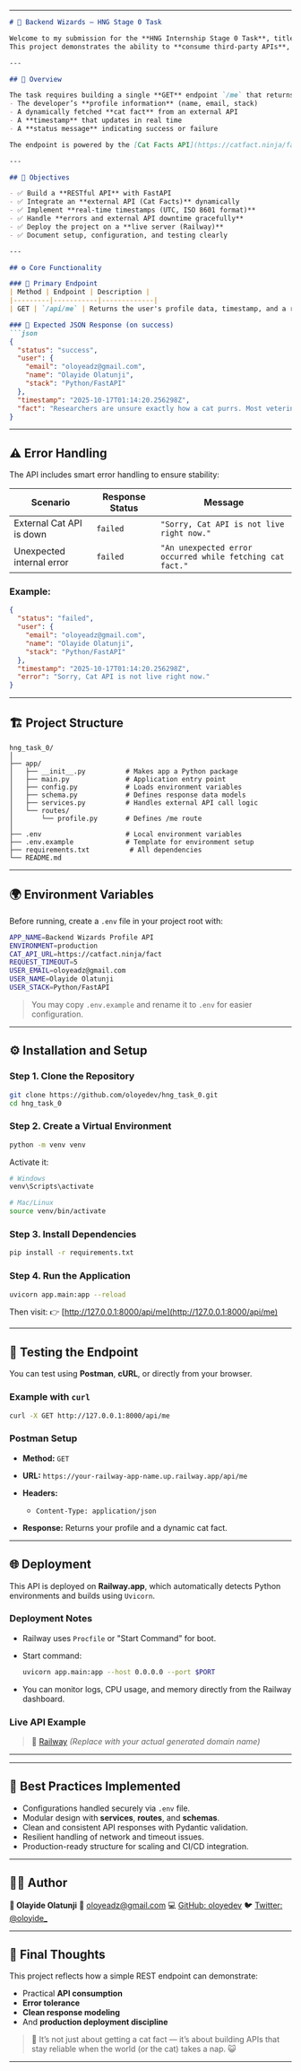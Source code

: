 

---

````markdown
# 🧠 Backend Wizards — HNG Stage 0 Task

Welcome to my submission for the **HNG Internship Stage 0 Task**, titled **“Dynamic Profile Endpoint with External API Integration.”**  
This project demonstrates the ability to **consume third-party APIs**, **structure clean JSON responses**, and **return dynamic data** using **FastAPI** — a modern, high-performance Python web framework.

---

## 🧩 Overview

The task requires building a single **GET** endpoint `/me` that returns:
- The developer’s **profile information** (name, email, stack)
- A dynamically fetched **cat fact** from an external API
- A **timestamp** that updates in real time
- A **status message** indicating success or failure

The endpoint is powered by the [Cat Facts API](https://catfact.ninja/fact) and hosted on [Railway.app](https://railway.app).

---

## 🎯 Objectives

- ✅ Build a **RESTful API** with FastAPI  
- ✅ Integrate an **external API (Cat Facts)** dynamically  
- ✅ Implement **real-time timestamps (UTC, ISO 8601 format)**  
- ✅ Handle **errors and external API downtime gracefully**  
- ✅ Deploy the project on a **live server (Railway)**  
- ✅ Document setup, configuration, and testing clearly  

---

## ⚙️ Core Functionality

### 🔹 Primary Endpoint
| Method | Endpoint | Description |
|---------|-----------|-------------|
| GET | `/api/me` | Returns the user's profile data, timestamp, and a random cat fact |

### 🔹 Expected JSON Response (on success)
```json
{
  "status": "success",
  "user": {
    "email": "oloyeadz@gmail.com",
    "name": "Olayide Olatunji",
    "stack": "Python/FastAPI"
  },
  "timestamp": "2025-10-17T01:14:20.256298Z",
  "fact": "Researchers are unsure exactly how a cat purrs. Most veterinarians believe that a cat purrs by vibrating vocal folds deep in the throat."
}
````

---

## ⚠️ Error Handling

The API includes smart error handling to ensure stability:

| Scenario                  | Response Status | Message                                                   |
| ------------------------- | --------------- | --------------------------------------------------------- |
| External Cat API is down  | `failed`        | `"Sorry, Cat API is not live right now."`                 |
| Unexpected internal error | `failed`        | `"An unexpected error occurred while fetching cat fact."` |

### Example:

```json
{
  "status": "failed",
  "user": {
    "email": "oloyeadz@gmail.com",
    "name": "Olayide Olatunji",
    "stack": "Python/FastAPI"
  },
  "timestamp": "2025-10-17T01:14:20.256298Z",
  "error": "Sorry, Cat API is not live right now."
}
```

---

## 🏗️ Project Structure

```
hng_task_0/
│
├── app/
│   ├── __init__.py          # Makes app a Python package
│   ├── main.py              # Application entry point
│   ├── config.py            # Loads environment variables
│   ├── schema.py            # Defines response data models
│   ├── services.py          # Handles external API call logic
│   └── routes/
│       └── profile.py       # Defines /me route
│
├── .env                     # Local environment variables
├── .env.example             # Template for environment setup
├── requirements.txt          # All dependencies
└── README.md
```

---

## 🌍 Environment Variables

Before running, create a `.env` file in your project root with:

```bash
APP_NAME=Backend Wizards Profile API
ENVIRONMENT=production
CAT_API_URL=https://catfact.ninja/fact
REQUEST_TIMEOUT=5
USER_EMAIL=oloyeadz@gmail.com
USER_NAME=Olayide Olatunji
USER_STACK=Python/FastAPI
```

> You may copy `.env.example` and rename it to `.env` for easier configuration.

---

## ⚙️ Installation and Setup

### Step 1. Clone the Repository

```bash
git clone https://github.com/oloyedev/hng_task_0.git
cd hng_task_0
```

### Step 2. Create a Virtual Environment

```bash
python -m venv venv
```

Activate it:

```bash
# Windows
venv\Scripts\activate

# Mac/Linux
source venv/bin/activate
```

### Step 3. Install Dependencies

```bash
pip install -r requirements.txt
```

### Step 4. Run the Application

```bash
uvicorn app.main:app --reload
```

Then visit:
👉 [http://127.0.0.1:8000/api/me](http://127.0.0.1:8000/api/me)

---

## 🧪 Testing the Endpoint

You can test using **Postman**, **cURL**, or directly from your browser.

### Example with `curl`

```bash
curl -X GET http://127.0.0.1:8000/api/me
```

### Postman Setup

* **Method:** `GET`
* **URL:** `https://your-railway-app-name.up.railway.app/api/me`
* **Headers:**

  * `Content-Type: application/json`
* **Response:** Returns your profile and a dynamic cat fact.

---

## 🌐 Deployment

This API is deployed on **Railway.app**, which automatically detects Python environments and builds using `Uvicorn`.

### Deployment Notes

* Railway uses `Procfile` or "Start Command" for boot.
* Start command:

  ```bash
  uvicorn app.main:app --host 0.0.0.0 --port $PORT
  ```
* You can monitor logs, CPU usage, and memory directly from the Railway dashboard.

### Live API Example

> 🔗 [Railway](https://hngtask0-production-0897.up.railway.app/me)
> *(Replace with your actual generated domain name)*

---


---

## 🧠 Best Practices Implemented

* Configurations handled securely via `.env` file.
* Modular design with **services**, **routes**, and **schemas**.
* Clean and consistent API responses with Pydantic validation.
* Resilient handling of network and timeout issues.
* Production-ready structure for scaling and CI/CD integration.

---

## 🧑‍💻 Author

**👤 Olayide Olatunji**
📧 [oloyeadz@gmail.com](mailto:oloyeadz@gmail.com)
💻 [GitHub: oloyedev](https://github.com/oloyedev)
🐦 [Twitter: @oloyide_](https://x.com/aonnelson)

---

## 🐾 Final Thoughts

This project reflects how a simple REST endpoint can demonstrate:

* Practical **API consumption**
* **Error tolerance**
* **Clean response modeling**
* And **production deployment discipline**

> 🚀 It’s not just about getting a cat fact — it’s about building APIs that stay reliable when the world (or the cat) takes a nap. 😺

---

```


